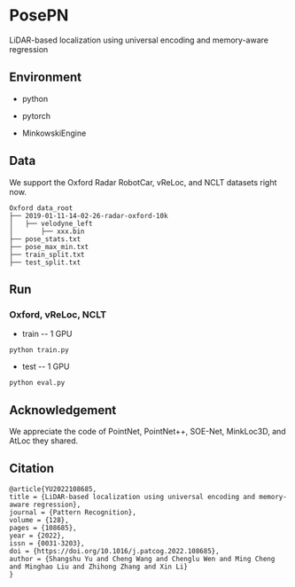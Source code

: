# PosePN
LiDAR-based localization using universal encoding and memory-aware regression

## Environment

- python

- pytorch

- MinkowskiEngine

## Data

We support the Oxford Radar RobotCar, vReLoc, and NCLT datasets right now.
```
Oxford data_root
├── 2019-01-11-14-02-26-radar-oxford-10k
│   ├── velodyne_left
│       ├── xxx.bin
├── pose_stats.txt
├── pose_max_min.txt
├── train_split.txt
├── test_split.txt
```

## Run
### Oxford, vReLoc, NCLT

- train -- 1 GPU
```
python train.py
```

- test  -- 1 GPU
```
python eval.py
```

## Acknowledgement

 We appreciate the code of PointNet, PointNet++, SOE-Net, MinkLoc3D, and AtLoc they shared.

## Citation

```
@article{YU2022108685,
title = {LiDAR-based localization using universal encoding and memory-aware regression},
journal = {Pattern Recognition},
volume = {128},
pages = {108685},
year = {2022},
issn = {0031-3203},
doi = {https://doi.org/10.1016/j.patcog.2022.108685},
author = {Shangshu Yu and Cheng Wang and Chenglu Wen and Ming Cheng and Minghao Liu and Zhihong Zhang and Xin Li}
}
```
